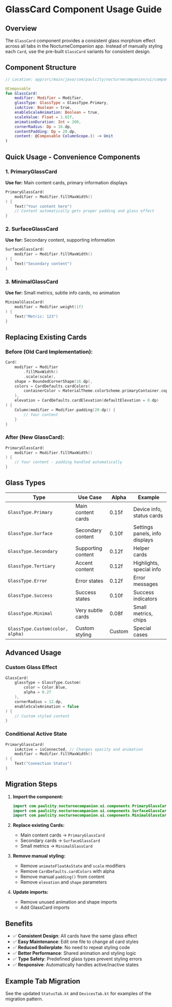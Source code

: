 # GlassCard Component Usage Guide

## Overview

The `GlassCard` component provides a consistent glass morphism effect across all tabs in the NocturneCompanion app. Instead of manually styling each `Card`, use the pre-built `GlassCard` variants for consistent design.

## Component Structure

```kotlin
// Location: app/src/main/java/com/paulcity/nocturnecompanion/ui/components/GlassCard.kt

@Composable
fun GlassCard(
    modifier: Modifier = Modifier,
    glassType: GlassType = GlassType.Primary,
    isActive: Boolean = true,
    enableScaleAnimation: Boolean = true,
    scaleValue: Float = 1.02f,
    animationDuration: Int = 200,
    cornerRadius: Dp = 16.dp,
    contentPadding: Dp = 20.dp,
    content: @Composable ColumnScope.() -> Unit
)
```

## Quick Usage - Convenience Components

### 1. PrimaryGlassCard
**Use for:** Main content cards, primary information displays

```kotlin
PrimaryGlassCard(
    modifier = Modifier.fillMaxWidth()
) {
    Text("Your content here")
    // Content automatically gets proper padding and glass effect
}
```

### 2. SurfaceGlassCard  
**Use for:** Secondary content, supporting information

```kotlin
SurfaceGlassCard(
    modifier = Modifier.fillMaxWidth()
) {
    Text("Secondary content")
}
```

### 3. MinimalGlassCard
**Use for:** Small metrics, subtle info cards, no animation

```kotlin
MinimalGlassCard(
    modifier = Modifier.weight(1f)
) {
    Text("Metric: 123")
}
```

## Replacing Existing Cards

### Before (Old Card Implementation):
```kotlin
Card(
    modifier = Modifier
        .fillMaxWidth()
        .scale(scale),
    shape = RoundedCornerShape(16.dp),
    colors = CardDefaults.cardColors(
        containerColor = MaterialTheme.colorScheme.primaryContainer.copy(alpha = 0.15f)
    ),
    elevation = CardDefaults.cardElevation(defaultElevation = 0.dp)
) {
    Column(modifier = Modifier.padding(20.dp)) {
        // Your content
    }
}
```

### After (New GlassCard):
```kotlin
PrimaryGlassCard(
    modifier = Modifier.fillMaxWidth()
) {
    // Your content - padding handled automatically
}
```

## Glass Types

| Type | Use Case | Alpha | Example |
|------|----------|-------|---------|
| `GlassType.Primary` | Main content cards | 0.15f | Device info, status cards |
| `GlassType.Surface` | Secondary content | 0.10f | Settings panels, info displays |
| `GlassType.Secondary` | Supporting content | 0.12f | Helper cards |
| `GlassType.Tertiary` | Accent content | 0.12f | Highlights, special info |
| `GlassType.Error` | Error states | 0.12f | Error messages |
| `GlassType.Success` | Success states | 0.10f | Success indicators |
| `GlassType.Minimal` | Very subtle cards | 0.08f | Small metrics, chips |
| `GlassType.Custom(color, alpha)` | Custom styling | Custom | Special cases |

## Advanced Usage

### Custom Glass Effect
```kotlin
GlassCard(
    glassType = GlassType.Custom(
        color = Color.Blue, 
        alpha = 0.2f
    ),
    cornerRadius = 12.dp,
    enableScaleAnimation = false
) {
    // Custom styled content
}
```

### Conditional Active State
```kotlin
PrimaryGlassCard(
    isActive = isConnected, // Changes opacity and animation
    modifier = Modifier.fillMaxWidth()
) {
    Text("Connection Status")
}
```

## Migration Steps

1. **Import the component:**
   ```kotlin
   import com.paulcity.nocturnecompanion.ui.components.PrimaryGlassCard
   import com.paulcity.nocturnecompanion.ui.components.SurfaceGlassCard
   import com.paulcity.nocturnecompanion.ui.components.MinimalGlassCard
   ```

2. **Replace existing Cards:**
   - Main content cards → `PrimaryGlassCard`
   - Secondary cards → `SurfaceGlassCard`
   - Small metrics → `MinimalGlassCard`

3. **Remove manual styling:**
   - Remove `animateFloatAsState` and `scale` modifiers
   - Remove `CardDefaults.cardColors` with alpha
   - Remove manual `padding()` from content
   - Remove `elevation` and `shape` parameters

4. **Update imports:**
   - Remove unused animation and shape imports
   - Add GlassCard imports

## Benefits

- ✅ **Consistent Design**: All cards have the same glass effect
- ✅ **Easy Maintenance**: Edit one file to change all card styles
- ✅ **Reduced Boilerplate**: No need to repeat styling code
- ✅ **Better Performance**: Shared animation and styling logic
- ✅ **Type Safety**: Predefined glass types prevent styling errors
- ✅ **Responsive**: Automatically handles active/inactive states

## Example Tab Migration

See the updated `StatusTab.kt` and `DevicesTab.kt` for examples of the migration pattern.